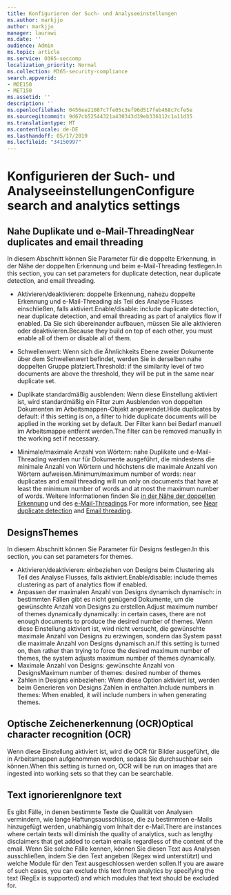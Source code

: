 ```yaml
---
title: Konfigurieren der Such- und Analyseeinstellungen
ms.author: markjjo
author: markjjo
manager: laurawi
ms.date: ''
audience: Admin
ms.topic: article
ms.service: O365-seccomp
localization_priority: Normal
ms.collection: M365-security-compliance
search.appverid:
- MOE150
- MET150
ms.assetid: ''
description: ''
ms.openlocfilehash: 0456ee21087c7fe05c3ef96d517feb468c7cfe5e
ms.sourcegitcommit: 9d67cb52544321a430343d39eb336112c1a11d35
ms.translationtype: MT
ms.contentlocale: de-DE
ms.lasthandoff: 05/17/2019
ms.locfileid: "34150997"
---
```

# <a name="configure-search-and-analytics-settings"></a><span data-ttu-id="110df-102">Konfigurieren der Such- und Analyseeinstellungen</span><span class="sxs-lookup"><span data-stu-id="110df-102">Configure search and analytics settings</span></span>

## <a name="near-duplicates-and-email-threading"></a><span data-ttu-id="110df-103">Nahe Duplikate und e-Mail-Threading</span><span class="sxs-lookup"><span data-stu-id="110df-103">Near duplicates and email threading</span></span>

<span data-ttu-id="110df-104">In diesem Abschnitt können Sie Parameter für die doppelte Erkennung, in der Nähe der doppelten Erkennung und beim e-Mail-Threading festlegen.</span><span class="sxs-lookup"><span data-stu-id="110df-104">In this section, you can set parameters for duplicate detection, near duplicate detection, and email threading.</span></span>

- <span data-ttu-id="110df-105">Aktivieren/deaktivieren: doppelte Erkennung, nahezu doppelte Erkennung und e-Mail-Threading als Teil des Analyse Flusses einschließen, falls aktiviert.</span><span class="sxs-lookup"><span data-stu-id="110df-105">Enable/disable: include duplicate detection, near duplicate detection, and email threading as part of analytics flow if enabled.</span></span> <span data-ttu-id="110df-106">Da Sie sich übereinander aufbauen, müssen Sie alle aktivieren oder deaktivieren.</span><span class="sxs-lookup"><span data-stu-id="110df-106">Because they build on top of each other, you must enable all of them or disable all of them.</span></span>

- <span data-ttu-id="110df-107">Schwellenwert: Wenn sich die Ähnlichkeits Ebene zweier Dokumente über dem Schwellenwert befindet, werden Sie in derselben nahe doppelten Gruppe platziert.</span><span class="sxs-lookup"><span data-stu-id="110df-107">Threshold: if the similarity level of two documents are above the threshold, they will be put in the same near duplicate set.</span></span>

- <span data-ttu-id="110df-108">Duplikate standardmäßig ausblenden: Wenn diese Einstellung aktiviert ist, wird standardmäßig ein Filter zum Ausblenden von doppelten Dokumenten im Arbeitsmappen-Objekt angewendet.</span><span class="sxs-lookup"><span data-stu-id="110df-108">Hide duplicates by default: if this setting is on, a filter to hide duplicate documents will be applied in the working set by default.</span></span> <span data-ttu-id="110df-109">Der Filter kann bei Bedarf manuell im Arbeitsmappe entfernt werden.</span><span class="sxs-lookup"><span data-stu-id="110df-109">The filter can be removed manually in the working set if necessary.</span></span>

- <span data-ttu-id="110df-110">Minimale/maximale Anzahl von Wörtern: nahe Duplikate und e-Mail-Threading werden nur für Dokumente ausgeführt, die mindestens die minimale Anzahl von Wörtern und höchstens die maximale Anzahl von Wörtern aufweisen.</span><span class="sxs-lookup"><span data-stu-id="110df-110">Minimum/maximum number of words: near duplicates and email threading will run only on documents that have at least the minimum number of words and at most the maximum number of words.</span></span>
<span data-ttu-id="110df-111">Weitere Informationen finden Sie [in der Nähe der doppelten Erkennung](near-duplicates.md) und des [e-Mail-Threadings](email-threading.md).</span><span class="sxs-lookup"><span data-stu-id="110df-111">For more information, see [Near duplicate detection](near-duplicates.md) and [Email threading](email-threading.md).</span></span>

## <a name="themes"></a><span data-ttu-id="110df-112">Designs</span><span class="sxs-lookup"><span data-stu-id="110df-112">Themes</span></span>

<span data-ttu-id="110df-113">In diesem Abschnitt können Sie Parameter für Designs festlegen.</span><span class="sxs-lookup"><span data-stu-id="110df-113">In this section, you can set parameters for themes.</span></span>

- <span data-ttu-id="110df-114">Aktivieren/deaktivieren: einbeziehen von Designs beim Clustering als Teil des Analyse Flusses, falls aktiviert.</span><span class="sxs-lookup"><span data-stu-id="110df-114">Enable/disable: include themes clustering as part of analytics flow if enabled.</span></span>
- <span data-ttu-id="110df-115">Anpassen der maximalen Anzahl von Designs dynamisch dynamisch: in bestimmten Fällen gibt es nicht genügend Dokumente, um die gewünschte Anzahl von Designs zu erstellen.</span><span class="sxs-lookup"><span data-stu-id="110df-115">Adjust maximum number of themes dynamically dynamically: in certain cases, there are not enough documents to produce the desired number of themes.</span></span> <span data-ttu-id="110df-116">Wenn diese Einstellung aktiviert ist, wird nicht versucht, die gewünschte maximale Anzahl von Designs zu erzwingen, sondern das System passt die maximale Anzahl von Designs dynamisch an.</span><span class="sxs-lookup"><span data-stu-id="110df-116">If this setting is turned on, then rather than trying to force the desired maximum number of themes, the system adjusts maximum number of themes dynamically.</span></span>
- <span data-ttu-id="110df-117">Maximale Anzahl von Designs: gewünschte Anzahl von Designs</span><span class="sxs-lookup"><span data-stu-id="110df-117">Maximum number of themes: desired number of themes</span></span>
- <span data-ttu-id="110df-118">Zahlen in Designs einbeziehen: Wenn diese Option aktiviert ist, werden beim Generieren von Designs Zahlen in enthalten.</span><span class="sxs-lookup"><span data-stu-id="110df-118">Include numbers in themes: When enabled, it will include numbers in when generating themes.</span></span>  

## <a name="optical-character-recognition-ocr"></a><span data-ttu-id="110df-119">Optische Zeichenerkennung (OCR)</span><span class="sxs-lookup"><span data-stu-id="110df-119">Optical character recognition (OCR)</span></span>

<span data-ttu-id="110df-120">Wenn diese Einstellung aktiviert ist, wird die OCR für Bilder ausgeführt, die in Arbeitsmappen aufgenommen werden, sodass Sie durchsuchbar sein können.</span><span class="sxs-lookup"><span data-stu-id="110df-120">When this setting is turned on, OCR will be run on images that are ingested into working sets so that they can be searchable.</span></span>

## <a name="ignore-text"></a><span data-ttu-id="110df-121">Text ignorieren</span><span class="sxs-lookup"><span data-stu-id="110df-121">Ignore text</span></span>

<span data-ttu-id="110df-122">Es gibt Fälle, in denen bestimmte Texte die Qualität von Analysen vermindern, wie lange Haftungsausschlüsse, die zu bestimmten e-Mails hinzugefügt werden, unabhängig vom Inhalt der e-Mail.</span><span class="sxs-lookup"><span data-stu-id="110df-122">There are instances where certain texts will diminish the quality of analytics, such as lengthy disclaimers that get added to certain emails regardless of the content of the email.</span></span> <span data-ttu-id="110df-123">Wenn Sie solche Fälle kennen, können Sie diesen Text aus Analysen ausschließen, indem Sie den Text angeben (Regex wird unterstützt) und welche Module für den Text ausgeschlossen werden sollen.</span><span class="sxs-lookup"><span data-stu-id="110df-123">If you are aware of such cases, you can exclude this text from analytics by specifying the text (RegEx is supported) and which modules that text should be excluded for.</span></span>